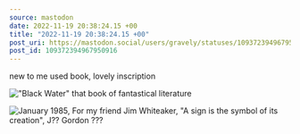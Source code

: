 ```yaml
---
source: mastodon
date: 2022-11-19 20:38:24.15 +00
title: "2022-11-19 20:38:24.15 +00"
post_uri: https://mastodon.social/users/gravely/statuses/109372394967950916
post_id: 109372394967950916
---
```

new to me used book, lovely inscription


!["Black Water" that book of fantastical literature](/images/109372382365785867.jpg)

![January 1985, For my friend Jim Whiteaker, "A sign is the symbol of its creation", J?? Gordon ???](/images/109372382534562508.jpg)

